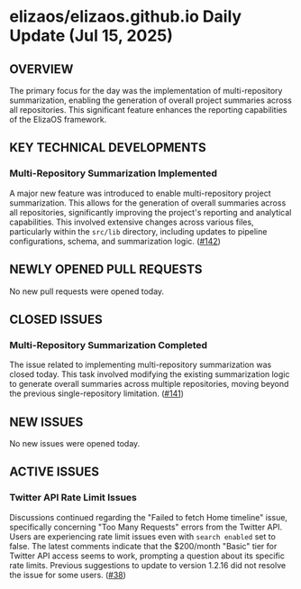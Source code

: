 # elizaos/elizaos.github.io Daily Update (Jul 15, 2025)
## OVERVIEW 
The primary focus for the day was the implementation of multi-repository summarization, enabling the generation of overall project summaries across all repositories. This significant feature enhances the reporting capabilities of the ElizaOS framework.

## KEY TECHNICAL DEVELOPMENTS

### Multi-Repository Summarization Implemented
A major new feature was introduced to enable multi-repository project summarization. This allows for the generation of overall summaries across all repositories, significantly improving the project's reporting and analytical capabilities. This involved extensive changes across various files, particularly within the `src/lib` directory, including updates to pipeline configurations, schema, and summarization logic. ([#142](https://github.com/elizaos/elizaos.github.io/pull/142))

## NEWLY OPENED PULL REQUESTS
No new pull requests were opened today.

## CLOSED ISSUES

### Multi-Repository Summarization Completed
The issue related to implementing multi-repository summarization was closed today. This task involved modifying the existing summarization logic to generate overall summaries across multiple repositories, moving beyond the previous single-repository limitation. ([#141](https://github.com/elizaos/elizaos.github.io/issues/141))

## NEW ISSUES
No new issues were opened today.

## ACTIVE ISSUES

### Twitter API Rate Limit Issues
Discussions continued regarding the "Failed to fetch Home timeline" issue, specifically concerning "Too Many Requests" errors from the Twitter API. Users are experiencing rate limit issues even with `search enabled` set to false. The latest comments indicate that the $200/month "Basic" tier for Twitter API access seems to work, prompting a question about its specific rate limits. Previous suggestions to update to version 1.2.16 did not resolve the issue for some users. ([#38](https://github.com/elizaos/elizaos.github.io/issues/38))
